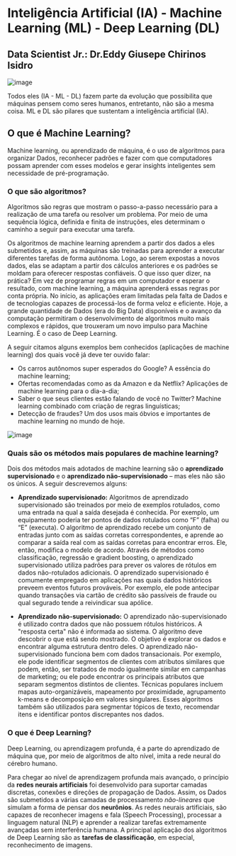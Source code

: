 

# Inteligência Artificial (IA) - Machine Learning (ML) - Deep Learning (DL)

## Data Scientist Jr.: Dr.Eddy Giusepe Chirinos Isidro


![image](https://user-images.githubusercontent.com/69597971/147716970-29061cb5-7503-46db-a6ca-854a72caca6e.png)


Todos eles (IA - ML - DL) fazem parte da evolução que possibilita que máquinas pensem como seres humanos, entretanto, não são a mesma coisa. ML e DL são pilares que sustentam a inteligência artificial (IA).

## O que é Machine Learning?
Machine learning, ou aprendizado de máquina, é o uso de algoritmos para organizar Dados, reconhecer padrões e fazer com que computadores possam aprender com esses modelos e gerar insights inteligentes sem necessidade de pré-programação.

### O que são algoritmos?
Algoritmos são regras que mostram o passo-a-passo necessário para a realização de uma tarefa ou resolver um problema. Por meio de uma sequência lógica, definida e finita de instruções, eles determinam o caminho a seguir para executar uma tarefa.

Os algoritmos de machine learning aprendem a partir dos dados a eles submetidos e, assim, as máquinas são treinadas para aprender a executar diferentes tarefas de forma autônoma. Logo, ao serem expostas a novos dados, elas se adaptam a partir dos cálculos anteriores e os padrões se moldam para oferecer respostas confiáveis. O que isso quer dizer, na prática? Em vez de programar regras em um computador e esperar o resultado, com machine learning, a máquina aprenderá essas regras por conta própria. No início, as aplicações eram limitadas pela falta de Dados e de tecnologias capazes de processá-los de forma veloz e eficiente. Hoje, a grande quantidade de Dados (era do Big Data) disponíveis e o avanço da computação permitiram o desenvolvimento de algoritmos muito mais complexos e rápidos, que trouxeram um novo impulso para Machine Learning. É o caso de Deep Learning.

A seguir citamos alguns exemplos bem conhecidos (aplicações de machine learning) dos quais você já deve ter ouvido falar:

* Os carros autônomos super esperados do Google? A essência do machine learning;
* Ofertas recomendadas como as da Amazon e da Netflix? Aplicações de machine learning para o dia-a-dia;
* Saber o que seus clientes estão falando de você no Twitter? Machine learning combinado com criação de regras linguísticas;
* Detecção de fraudes? Um dos usos mais óbvios e importantes de machine learning no mundo de hoje.


![image](https://user-images.githubusercontent.com/69597971/147718838-14797a6e-8bf8-4c5e-bec2-3d1a4c996b32.png)


### Quais são os métodos mais populares de machine learning?
Dois dos métodos mais adotados de machine learning são o **aprendizado supervisionado** e o **aprendizado não-supervisionado** – mas eles não são os únicos. A seguir descrevemos alguns:

* **Aprendizado supervisionado:** Algoritmos de aprendizado supervisionado são treinados por meio de exemplos rotulados, como uma entrada na qual a saída desejada é conhecida. Por exemplo, um equipamento poderia ter pontos de dados rotulados como “F” (falha) ou “E” (executa). O algoritmo de aprendizado recebe um conjunto de entradas junto com as saídas corretas correspondentes, e aprende ao comparar a saída real com as saídas corretas para encontrar erros. Ele, então, modifica o modelo de acordo. Através de métodos como classificação, regressão e gradient boosting, o aprendizado supervisionado utiliza padrões para prever os valores de rótulos em dados não-rotulados adicionais. O aprendizado supervisionado é comumente empregado em aplicações nas quais dados históricos preveem eventos futuros prováveis. Por exemplo, ele pode antecipar quando transações via cartão de crédito são passíveis de fraude ou qual segurado tende a reivindicar sua apólice.


* **Aprendizado não-supervisionado:** O aprendizado não-supervisionado é utilizado contra dados que não possuem rótulos históricos. A "resposta certa" não é informada ao sistema. O algoritmo deve descobrir o que está sendo mostrado. O objetivo é explorar os dados e encontrar alguma estrutura dentro deles. O aprendizado não-supervisionado funciona bem com dados transacionais. Por exemplo, ele pode identificar segmentos de clientes com atributos similares que podem, então, ser tratados de modo igualmente similar em campanhas de marketing; ou ele pode encontrar os principais atributos que separam segmentos distintos de clientes. Técnicas populares incluem mapas auto-organizáveis, mapeamento por proximidade, agrupamento k-means e decomposição em valores singulares. Esses algoritmos também são utilizados para segmentar tópicos de texto, recomendar itens e identificar pontos discrepantes nos dados.





### O que é Deep Learning?
Deep Learning, ou aprendizagem profunda, é a parte do aprendizado de máquina que, por meio de algoritmos de alto nível, imita a rede neural do cérebro humano.

Para chegar ao nível de aprendizagem profunda mais avançado, o princípio da **redes neurais artificiais** foi desenvolvido para suportar camadas discretas, conexões e direções de propagação de Dados. Assim, os Dados são submetidos a várias camadas de processamento _não-lineares_ que simulam a forma de pensar dos **neurônios**. As redes neurais artificiais, são capazes de reconhecer imagens e fala (Speech Processing), processar a linguagem natural (NLP) e aprender a realizar tarefas extremamente avançadas sem interferência humana. A principal aplicação dos algoritmos de Deep Learning são as **tarefas de classificação**, em especial, reconhecimento de imagens.











